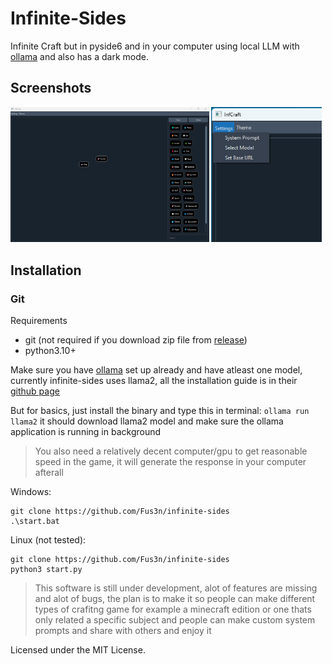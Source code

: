 # Infinite-Sides

Infinite Craft but in pyside6 and in your computer using local LLM with [ollama](https://github.com/ollama/ollama) and also has a dark mode.

## Screenshots

<p>
  <img src="./screenshots/screen-1.png" width="63%" />
  <img src="./screenshots/screen-2.png" width="35%" />
</p>


## Installation

### Git

Requirements
- git (not required if you download zip file from [release](https://github.com/Fus3n/flang/releases/latest))
- python3.10+

Make sure you have [ollama](https://github.com/ollama/ollama) set up already and have atleast one model, currently infinite-sides uses llama2, all the installation guide is in their [github page](https://github.com/ollama/ollama)

But for basics, just install the binary and type this in terminal:
`ollama run llama2` it should download llama2 model and make sure the ollama application is running in background

> You also need a relatively decent computer/gpu to get reasonable speed in the game, it will generate the response in your computer afterall

Windows:
```
git clone https://github.com/Fus3n/infinite-sides
.\start.bat
```
Linux (not tested):

```
git clone https://github.com/Fus3n/infinite-sides
python3 start.py
```

> This software is still under development, alot of features are missing and alot of bugs, the plan is to make it so people can make different types of crafitng game for example a minecraft edition or one thats only related a specific subject and people can make custom system prompts and share with others and enjoy it

Licensed under the MIT License.

